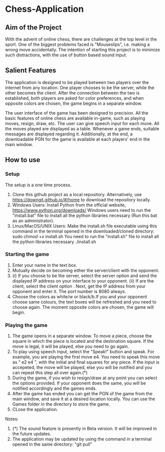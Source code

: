 # Chess-Application

## Aim of the Project

With the advent of online chess, there are challenges at the top level in the sport. One of the biggest problems faced is "Mouseslips", i.e. making a wrong move accidentally. The intention of starting this project is to minimize such distractions, with the use of button based sound input.

## Salient Features

The application is designed to be played between two players over the internet from any location. One player chooses to be the server, while the other becomes the client. After the connection between the two is established, both players are asked for color preferences, and when opposite colors are chosen, the game begins in a separate window.

The user interface of the game has been designed to precision. All the basic features of online chess are available in-game, such as playing moves, resign, draw, etc. The user can give speech input for each move. All the moves played are displayed as a table. Whenever a game ends, suitable messages are displayed regarding it. Additionally, at the end, a downloadable PGN for the game is available at each players' end in the main window. 

## How to use

### Setup

The setup is a one time process.

1. Clone this github project as a local repository. Alternatively, use  https://downgit.github.io/#/home to download the repository locally.
2. Windows Users: 
    Install Python from the official website, https://www.python.org/downloads/
    Windows users need to run the "install.bat" file to install all the python libraries necessary (Run this bat as an administrator).
3. Linux/MacOS/UNIX Users:
    Make the install.sh file executable using this command in the terminal opened in the downloaded/cloned directory:        sudo chmod +x install.sh
    You need to run the "install.sh" file to install all the python libraries necessary        ./install.sh

### Starting the game

1. Enter your name in the text box.
2. Mutually decide on becoming either the server/client with the opponent.
3. (i) If you choose to be the server,  select the server option and send the displayed IP address on your interface to your opponent.
   (ii) If are the client, select the client option . Next, get the IP address from your opponent and enter it. The port number is 8080 always.
4. Choose the colors as white/w or black/b.If you and your opponent choose same colours, the text boxes will be refreshed and you need to choose again. The moment opposite       colors are chosen, the game will begin.

### Playing the game

1. The game opens in a separate window. To move a piece, choose the square in which the piece is located and the destination square. If the move is legal, it will be played, else you need to go again.
2. To play using speech input, select the "Speak!" button and speak. For example, you are playing the first move e4. You need to speak this move as " e2 e4 ", with the initial and final squares for any piece. If the input is accepeted, the move will be played, else you will be notified and you can repeat this step all over again.(*)
3. During the game, if you wish to resign/draw at any point you can select the options provided. If your opponent does the same, you will be notified accordingly and the games ends.
4. After the game has ended you can get the PGN of the game from the main window, and save it at a desired location locally. You can use the Games folder in the directory to store the game.
5. CLose the application.


Notes:
1. (*) The sound feature is presently in Beta version. It will be improved in the future updates.
2. The application may be updated by using the command in a terminal opened in the same directory: "git pull" 
